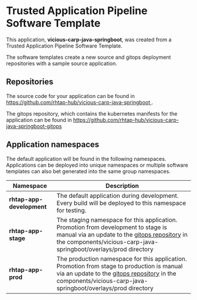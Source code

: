 # Trusted Application Pipeline Software Template

This application, **vicious-carp-java-springboot**, was created from a Trusted Application Pipeline Software Template.

The software templates create a new source and gitops deployment repositories with a sample source application. 

## Repositories

The source code for your application can be found in [https://github.com/rhtap-hub/vicious-carp-java-springboot ](https://github.com/rhtap-hub/vicious-carp-java-springboot ).
 
The gitops repository, which contains the kubernetes manifests for the application can be found in 
[https://github.com/rhtap-hub/vicious-carp-java-springboot-gitops ](https://github.com/rhtap-hub/vicious-carp-java-springboot-gitops ) 

## Application namespaces 

The default application will be found in the following namespaces. Applications can be deployed into unique namespaces or multiple software templates can also bet generated into the same group namespaces.  

|  Namespace   |  Description   |  
| -------- | -------- |   
| **rhtap-app-development** | The default application during development. Every build will be deployed to this namespace for testing. | 
| **rhtap-app-stage** | The staging namespace for this application. Promotion from development to stage is manual via an update to the [gitops repository](https://github.com/rhtap-hub/vicious-carp-java-springboot-gitops ) in the components/vicious-carp-java-springboot/overlays/prod directory |  
| **rhtap-app-prod** | The production namespace for this application. Promotion from stage to production is manual via an update to the [gitops repository](https://github.com/rhtap-hub/vicious-carp-java-springboot-gitops ) in the components/vicious-carp-java-springboot/overlays/prod directory | 